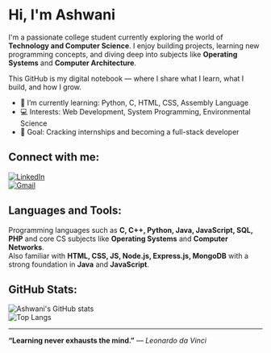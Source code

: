 # Hi, I'm Ashwani

I'm a passionate college student currently exploring the world of **Technology and Computer Science**. I enjoy building projects, learning new programming concepts, and diving deep into subjects like **Operating Systems** and **Computer Architecture**.

This GitHub is my digital notebook — where I share what I learn, what I build, and how I grow.

- 🌱 I’m currently learning: Python, C, HTML, CSS, Assembly Language  
- 💻 Interests: Web Development, System Programming, Environmental Science  
- 🎯 Goal: Cracking internships and becoming a full-stack developer

## Connect with me:
[![LinkedIn](https://img.shields.io/badge/LinkedIn-blue?style=flat&logo=linkedin)](https://www.linkedin.com/in/ashwani755/)  
[![Gmail](https://img.shields.io/badge/Gmail-red?style=flat&logo=gmail&logoColor=white)](mailto:itashwani1@gmail.com)

## Languages and Tools:
Programming languages such as **C, C++, Python, Java, JavaScript, SQL, PHP** and core CS subjects like **Operating Systems** and **Computer Networks**.  
Also familiar with **HTML, CSS, JS, Node.js, Express.js, MongoDB** with a strong foundation in **Java** and **JavaScript**.

## GitHub Stats:
![Ashwani's GitHub stats](https://github-readme-stats.vercel.app/api?username=ashwanipandit&show_icons=true&theme=midnight-purple)  
![Top Langs](https://github-readme-stats.vercel.app/api/top-langs/?username=ashwanipandit&layout=compact&theme=midnight-purple)

---

**“Learning never exhausts the mind.”** — *Leonardo da Vinci*